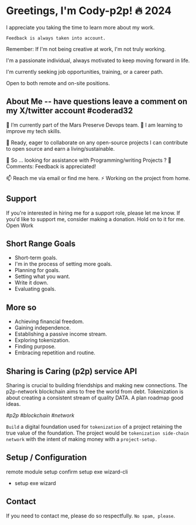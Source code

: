 # Greetings, I'm Cody-p2p! 🔥 2024

 I appreciate you taking the time to learn more about my work.

    Feedback is always taken into account.

 Remember: If I'm not being creative at work, I'm not truly working.

I'm a passionate individual, always motivated to keep moving forward in life.

I'm currently seeking job opportunities, training, or a career path. 

Open to both remote and on-site 
positions.

## About Me -- have questions leave a comment on my X/twitter account #coderad32

 🔭 I’m currently part of the Mars Preserve Devops team.
 🌱 I am learning to improve my tech skills.

 👯 Ready, eager to collaborate on any open-source projects I can contribute to open source and earn a living/sustainable.

 🤔 So ... looking for assistance with Programming/writing Projects ?
 💬 Comments: Feedback is appreciated!

 📫 Reach me via email or find me here.
 ⚡ Working on the project from home.

## Support 

If you're interested in hiring me for a support role, please let me know.
If you'd like to support me, consider making a donation. Hold on to it for me.
Open Work

## Short Range Goals

- Short-term goals.
- I'm in the process of setting more goals.
- Planning for goals.
- Setting what you want.
- Write it down.
- Evaluating goals.

## More so

- Achieving financial freedom.
- Gaining independence.
- Establishing a passive income stream.
- Exploring tokenization.
- Finding purpose.
- Embracing repetition and routine.

## Sharing is Caring (p2p) service API

Sharing is crucial to building friendships and making new connections.
The p2p-network blockchain aims to free the world from debt.
Tokenization is about creating a consistent stream of quality DATA.
A plan roadmap good ideas.

*#p2p* *#blockchain* *#network*

`Build` a digital foundation used for `tokenization` of a project retaining the true value
of the foundation. The project would be `tokenization side-chain network` with the intent
of making money with a `project-setup.` 

## Setup / Configuration

remote module setup
confirm setup exe wizard-cli

- setup exe wizard

## Contact

If you need to contact me, please do so respectfully. `No spam, please`.
